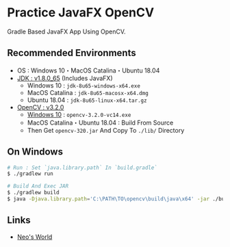 # Practice JavaFX OpenCV

Gradle Based JavaFX App Using OpenCV.


## Recommended Environments

- OS : Windows 10・MacOS Catalina・Ubuntu 18.04
- [JDK : v1.8.0_65](https://www.oracle.com/java/technologies/javase/javase8-archive-downloads.html) (Includes JavaFX)
    - Windows 10 : `jdk-8u65-windows-x64.exe`
    - MacOS Catalina : `jdk-8u65-macosx-x64.dmg`
    - Ubuntu 18.04 : `jdk-8u65-linux-x64.tar.gz`
- [OpenCV : v3.2.0](https://github.com/opencv/opencv/releases/tag/3.2.0)
    - [Windows 10](https://sourceforge.net/projects/opencvlibrary/files/opencv-win/3.2.0/) : `opencv-3.2.0-vc14.exe`
    - MacOS Catalina・Ubuntu 18.04 : Build From Source
    - Then Get `opencv-320.jar` And Copy To `./lib/` Directory


## On Windows

```sh
# Run : Set `java.library.path` In `build.gradle`
$ ./gradlew run

# Build And Exec JAR
$ ./gradlew build
$ java -Djava.library.path='C:\PATH\TO\opencv\build\java\x64' -jar ./build/libs/practice-javafx-opencv.jar
```


## Links

- [Neo's World](https://neos21.net/)
